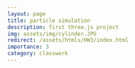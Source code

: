 ```yaml
---
layout: page
title: particle simulation
description: first three.js project
img: assets/img/cylinder.JPG
redirect: /assets/htmls/HW3/index.html
importance: 3
category: classwork
---
```

